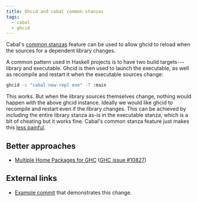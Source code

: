 ```yaml
---
title: Ghcid and cabal common stanzas
tags:
  - cabal
  - ghcid
---
```


Cabal's [common stanzas](https://cabal.readthedocs.io/en/latest/developing-packages.html#pkg-section-common-common) feature can be used to allow ghcid to reload when the sources for a dependent library changes.

A common pattern used in Haskell projects is to have two build targets---library and executable.  Ghcid is then used to launch the executable, as well as recompile and restart it when the executable sources change:

```bash
ghcid -c "cabal new-repl exe" -T :main
```

This works. But when the library sources themselves change, nothing would happen with the above ghcid instance. Ideally we would like ghcid to recompile and restart even if the library changes. This can be achieved by including the entire library stanza as-is in the executable stanza, which is a bit of cheating but it works fine. Cabal's common stanza feature just makes this [less painful](https://en.wikipedia.org/wiki/Don%27t_repeat_yourself).

## Better approaches

* [Multiple Home Packages for GHC](https://summerofcode.withgoogle.com/projects/#5269390116782080) ([GHC issue #10827](https://gitlab.haskell.org/ghc/ghc/-/issues/10827))
## External links

- [Example commit](https://github.com/srid/neuron/commit/f7e916947d298ce44828c93763f4bc4541feb04f) that demonstrates this change.
